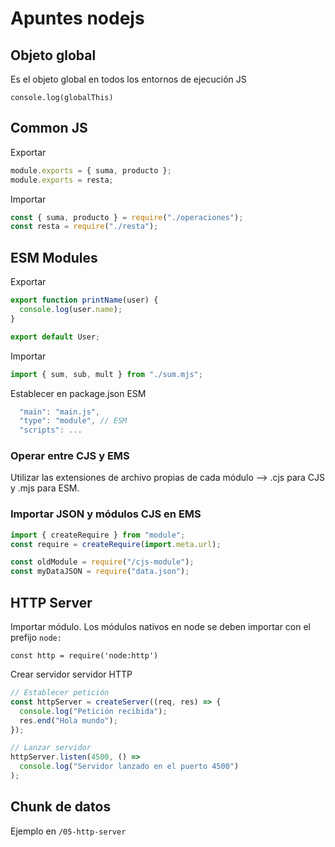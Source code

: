 # Apuntes nodejs

## Objeto global

Es el objeto global en todos los entornos de ejecución JS

`console.log(globalThis)`

## Common JS

Exportar

```js
module.exports = { suma, producto };
module.exports = resta;
```

Importar

```js
const { suma, producto } = require("./operaciones");
const resta = require("./resta");
```

## ESM Modules

Exportar

```js
export function printName(user) {
  console.log(user.name);
}

export default User;
```

Importar

```js
import { sum, sub, mult } from "./sum.mjs";
```

Establecer en package.json ESM

```js
  "main": "main.js",
  "type": "module", // ESM
  "scripts": ...
```

### Operar entre CJS y EMS

Utilizar las extensiones de archivo propias de cada módulo --> .cjs para CJS y .mjs para ESM.

### Importar JSON y módulos CJS en EMS

```js
import { createRequire } from "module";
const require = createRequire(import.meta.url);

const oldModule = require("/cjs-module");
const myDataJSON = require("data.json");
```

## HTTP Server

Importar módulo. Los módulos nativos en node se deben importar con el prefijo `node:`

`const http = require('node:http')`

Crear servidor servidor HTTP

```js
// Establecer petición
const httpServer = createServer((req, res) => {
  console.log("Petición recibida");
  res.end("Hola mundo");
});

// Lanzar servidor
httpServer.listen(4500, () =>
  console.log("Servidor lanzado en el puerto 4500")
);
```

## Chunk de datos

Ejemplo en `/05-http-server`
